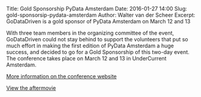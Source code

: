 Title: Gold Sponsorship PyData Amsterdam 
Date: 2016-01-27 14:00 
Slug: gold-sponsorsip-pydata-amsterdam
Author: Walter van der Scheer 
Excerpt: GoDataDriven is a gold sponsor of PyData Amsterdam on March 12 and 13

With three team members in the organizing committee of the event, GoDataDriven could not stay behind to support the volunteers that put so much effort in making the first edition of PyData Amsterdam a huge success, and decided to go for a Gold Sponsorship of this two-day event. The conference takes place on March 12 and 13 in UnderCurrent Amsterdam.

[More information on the conference website](http://www.pydata.org/amsterdam2016)

[View the aftermovie](/pydata-amsterdam-aftermovie.html "Aftermovie PyData Amsterdam")
